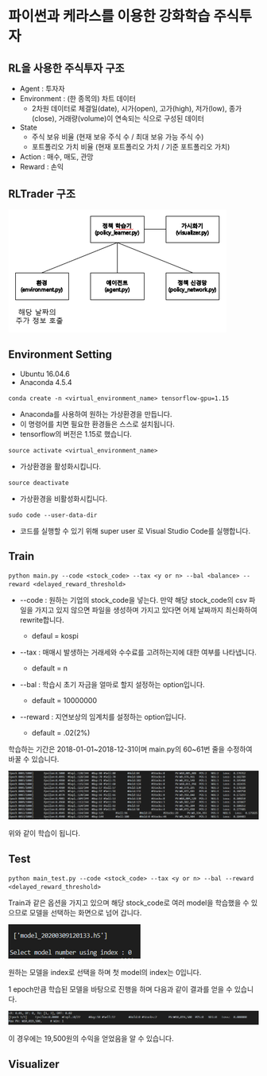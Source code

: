 # 파이썬과 케라스를 이용한 강화학습 주식투자

## RL을 사용한 주식투자 구조

- Agent : 투자자
- Environment : (한 종목의) 차트 데이터
  - 2차원 데이터로 체결일(date), 시가(open), 고가(high), 저가(low), 종가(close), 거래량(volume)이 연속되는 식으로 구성된 데이터
- State
  - 주식 보유 비율 (현재 보유 주식 수 / 최대 보유 가능 주식 수)
  - 포트폴리오 가치 비율 (현재 포트폴리오 가치 / 기준 포트폴리오 가치)
- Action : 매수, 매도, 관망
- Reward : 손익

## RLTrader 구조

![rltrader](./img/rltraders.png)

## Environment Setting

- Ubuntu 16.04.6
- Anaconda 4.5.4

`conda create -n <virtual_environment_name> tensorflow-gpu=1.15`

- Anaconda를 사용하여 원하는 가상환경을 만듭니다.
- 이 명령어를 치면 필요한 환경들은 스스로 설치됩니다.
- tensorflow의 버전은 1.15로 했습니다.

`source activate <virtual_environment_name>`

- 가상환경을 활성화시킵니다.

`source deactivate`

- 가상환경을 비활성화시킵니다.

`sudo code --user-data-dir`

- 코드를 실행할 수 있기 위해 super user 로 Visual Studio Code를 실행합니다.

## Train

`python main.py --code <stock_code> --tax <y or n> --bal <balance> --reward <delayed_reward_threshold>`

- --code : 원하는 기업의 stock_code을 넣는다. 만약 해당 stock_code의 csv 파일을 가지고 있지 않으면 파일을 생성하며 가지고 있다면 어제 날짜까지 최신화하여 rewrite합니다. 
  - defaul = kospi

- --tax : 매매시 발생하는 거래세와 수수료를 고려하는지에 대한 여부를 나타냅니다.
  - default = n

- --bal : 학습시 초기 자금을 얼마로 할지 설정하는 option입니다.
  - default = 10000000
- --reward : 지연보상의 임계치를 설정하는 option입니다.
  - default = .02(2%)

학습하는 기간은 2018-01-01~2018-12-31이며 main.py의 60~61번 줄을 수정하여 바꿀 수 있습니다.

![train](./img/train.png)

위와 같이 학습이 됩니다.

## Test

`python main_test.py --code <stock_code> --tax <y or n> --bal --reward <delayed_reward_threshold>`

Train과 같은 옵션을 가지고 있으며 해당 stock_code로 여러 model을 학습했을 수 있으므로 모델을 선택하는 화면으로 넘어 갑니다.

![test1](./img/test1.png)

원하는 모델을 index로 선택을 하며 첫 model의 index는 0입니다.



1 epoch만큼 학습된 모델을 바탕으로 진행을 하며 다음과 같이 결과를 얻을 수 있습니다.

![test2](./img/test2.png)

이 경우에는 19,500원의 수익을 얻었음을 알 수 있습니다.

## Visualizer



